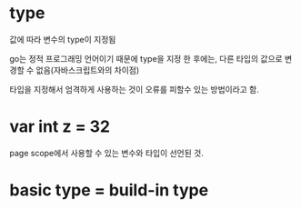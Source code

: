 # type

값에 따라 변수의 type이 지정됨

go는 정적 프로그래밍 언어이기 때문에 type을 지정 한 후에는, 다른 타입의 값으로 변경할 수 없음(자바스크립트와의 차이점)

타입을 지정해서 엄격하게 사용하는 것이 오류를 피할수 있는 방법이라고 함.

# var int z = 32
page scope에서 사용할 수 있는 변수와 타입이 선언된 것.

# basic type = build-in type